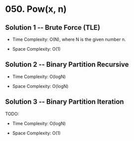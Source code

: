 # 050. Pow(x, n)

## Solution 1 -- Brute Force (TLE)

* Time Complexity: O(N), where N is the given number n.

* Space Complexity: O(1)

## Solution 2 -- Binary Partition Recursive

* Time Complexity: O(logN)

* Space Complexity: O(logN)

## Solution 3 -- Binary Partition Iteration

TODO:

* Time Complexity: O(logN)

* Space Complexity: O(1)
